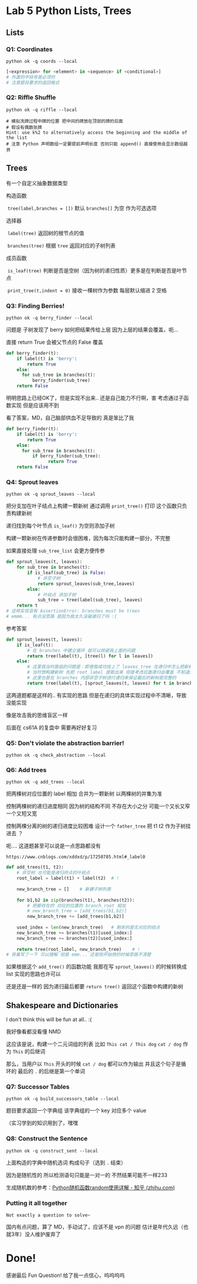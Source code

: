 # Lab 5 Python Lists, Trees

## Lists

### Q1: Coordinates

```shell
python ok -q coords --local
```

```python
[<expression> for <element> in <sequence> if <conditional>]
# 外面的中括号是必须的 
# 注意题目要求的返回格式
```



### Q2: Riffle Shuffle

```shell
python ok -q riffle --local
```

```
# 模拟洗牌过程中牌的位置 把中间的牌放在顶部的牌的后面
# 假设有偶数张牌
Hint: use k%2 to alternatively access the beginning and the middle of the list
# 注意 Python 声明数组一定要提前声明长度 否则只能 append() 直接使用会显示数组越界
```



## Trees

有一个自定义抽象数据类型

构造函数

​	`tree(label,branches = [])` 默认 `branches[]` 为空 作为可选选项

选择器

​	`label(tree)` 返回树的根节点的值 

​	`branches(tree)` 根据 `tree` 返回对应的子树列表

成员函数

​	`is_leaf(tree)` 判断是否是空树（因为树的递归性质）更多是在判断是否是叶节点

​	`print_tree(t,indent = 0)` 接收一棵树作为参数 每层默认缩进 2 空格



### Q3: Finding Berries!

```shell
python ok -q berry_finder --local
```

问题是 子树发现了 berry 如何把结果传给上层 因为上层的结果会覆盖，呃...

直接 return True 会被父节点的 False 覆盖

```python
def berry_finder(t):
    if label(t) is 'berry':
        return True
    else:
      for sub_tree in branches(t):
          berry_finder(sub_tree)
    return False
```

明明思路上已经OK了，但是实现不出来.. 还是自己能力不行啊，害	考虑通过子函数实现 但是应该用不到

看了答案，MD，自己脑部供血不足导致的 真是笨比了我

```python
def berry_finder(t):
    if label(t) is 'berry':
        return True
    else:
      for sub_tree in branches(t):
          if berry_finder(sub_tree):
                return True
    return False        
```



### Q4: Sprout leaves

```shell
python ok -q sprout_leaves --local
```

把分支加在叶子结点上构建一颗新树 通过调用 `print_tree()` 打印 这个函数只负责构建新树

递归找到每个叶节点 `is_leaf()` 为空则添加子树



构建一颗新树在传递参数时会很困难，因为每次只能构建一部分，不完整

如果直接处理 `sub_tree_list` 会更方便传参

```python
def sprout_leaves(t, leaves):
    for sub_tree in branches(t):
        if is_leaf(sub_tree) is False:
            # 非空子树
            return sprout_leaves(sub_tree,leaves)
        else:
            # 叶结点 添加子树 
            sub_tree = tree(label(sub_tree), leaves)
    return t
# 这样实现会有 AssertionError: branches must be trees
# emmm... 有点没思路 是因为我太久没碰递归了吗 :( 
```



参考答案

```python
def sprout_leaves(t, leaves):
    if is_leaf(t):
        # 在 branches 中建立循环 就可以规避我上面的问题
        return tree(label(t), [tree(l) for l in leaves])
    else:
        # 这里我当时面临的问题是：即使我成功挂上了 leaves_tree 在递归中怎么把新树传参传出去
        # 当时想构建新树 先把 root_label 提取出来 但是考虑后面递归会覆盖 不知道怎么传参
        # 这里也是在 branches 内部非空子树进行递归来保证最后的新树是完整的 
        return tree(label(t), [sprout_leaves(t, leaves) for t in branches(t)])
```



这两道题都是这样的.. 有实现的思路 但是在递归的具体实现过程中不清晰，导致没能实现

像是攻击我的思维盲区一样

后面在 cs61A 的复盘中 需要再好好复习



### Q5: Don't violate the abstraction barrier!

```shell
python ok -q check_abstraction --local
```



### Q6: Add trees

```shell
python ok -q add_trees --local
```

把两棵树对应位置的 label 相加 合并为一颗新树 以两棵树的并集为准

控制两棵树的递归进度相同 因为树的结构不同 不存在大小之分 可能一个又长又窄 一个又短又宽



控制两棵分离的树的递归进度比较困难 设计一个 `father_tree` 把 t1 t2 作为子树挂进去 ？

呃.... 这道题甚至可以说是一点思路都没有



```
https://www.cnblogs.com/xddxd/p/17250785.html#_label0
```

```python
def add_trees(t1, t2):
    # 非空树 也可能是递归终点的叶结点
    root_label = label(t1) + label(t2)	# !
    
    new_branch_tree = []	# 新建子树列表
    
    for b1,b2 in zip(branches(t1), branches(t2)):
        # 把都存在的 对应的位置的 branch_root 相加
        # new_branch_tree = [add_trees(b1,b2)]
        new_branch_tree += [add_trees(b1,b2)]
        
    used_index = len(new_branch_tree)	# 剩余的是无对应的结点
    new_branch_tree += branches(t1)[used_index:]
    new_branch_tree += branches(t2)[used_index:]
    
    return tree(root_label, new_branch_tree)	# !
# 背着写了一下 可以理解 但是 emm... 还是刚开始想的时候思路不清楚 
```

如果根据这个 `add_tree()` 的函数功能 我那在写 `sprout_leaves()` 的时候转换成 list 实现的思路也许可以

还是还是一样的 因为递归最后都要 `return tree()` 返回这个函数中构建的新树



## Shakespeare and Dictionaries

I don't think this will be fun at all.. :(

我好像看都没看懂 NMD 

这应该是说，构建一个二元词组的列表 比如 `This cat / This dog` `cat / dog` 作为 `This` 的后继词

那么，当用户以 `This` 开头的时候 `cat / dog` 都可以作为输出 并且这个句子是循环的 最后的 `.` 的后继是第一个单词

### Q7: Successor Tables

```shell
python ok -q build_successors_table --local
```

题目要求返回一个字典组 该字典组的一个 key 对应多个 value 

（实习学到的知识用到了，嘿嘿



### Q8: Construct the Sentence

```shell
python ok -q construct_sent --local
```

上面构造的字典中随机选词 构成句子（选到 `.` 结束）

因为是随机性的 所以检测语句只能是一对一的 不然结果可能不一样233

生成随机数的参考：[Python随机函数random使用详解 - 知乎 (zhihu.com)](https://zhuanlan.zhihu.com/p/98298060) 



### Putting it all together

```
Not exactly a question to solve~
```

国内有点问题，算了 MD，手动试了，应该不是 vpn 的问题 估计是年代久远（也就3年）没人维护废弃了



# Done!

感谢最后 Fun Question! 给了我一点信心，呜呜呜呜
